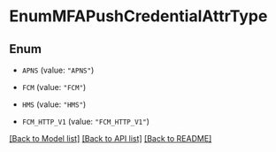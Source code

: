 # EnumMFAPushCredentialAttrType

## Enum


* `APNS` (value: `"APNS"`)

* `FCM` (value: `"FCM"`)

* `HMS` (value: `"HMS"`)

* `FCM_HTTP_V1` (value: `"FCM_HTTP_V1"`)


[[Back to Model list]](../README.md#documentation-for-models) [[Back to API list]](../README.md#documentation-for-api-endpoints) [[Back to README]](../README.md)



